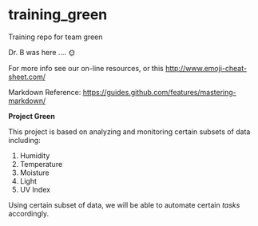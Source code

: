 # training_green
Training repo for team green

Dr. B was here .... :sun_with_face:

For more info see our on-line resources, or this http://www.emoji-cheat-sheet.com/

Markdown Reference: https://guides.github.com/features/mastering-markdown/

**Project Green**

This project is based on analyzing and monitoring certain subsets of data including:
1. Humidity
2. Temperature
3. Moisture
4. Light
5. UV Index

Using certain subset of data, we will be able to automate certain *tasks* accordingly.
